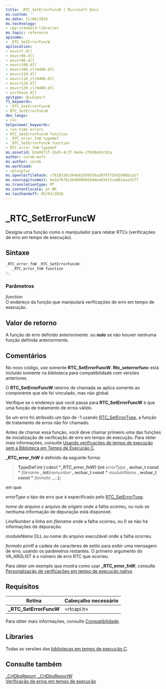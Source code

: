 ```yaml
---
title: _RTC_SetErrorFuncW | Microsoft Docs
ms.custom: ''
ms.date: 11/04/2016
ms.technology:
- cpp-standard-libraries
ms.topic: reference
apiname:
- _RTC_SetErrorFuncW
apilocation:
- msvcrt.dll
- msvcr80.dll
- msvcr90.dll
- msvcr100.dll
- msvcr100_clr0400.dll
- msvcr110.dll
- msvcr110_clr0400.dll
- msvcr120.dll
- msvcr120_clr0400.dll
- ucrtbase.dll
apitype: DLLExport
f1_keywords:
- _RTC_SetErrorFuncW
- RTC_SetErrorFuncW
dev_langs:
- C++
helpviewer_keywords:
- run-time errors
- RTC_SetErrorFuncW function
- _RTC_error_fnW typedef
- _RTC_SetErrorFuncW function
- RTC_error_fnW typedef
ms.assetid: b3e0d71f-1bd3-4c37-9ede-2f638eb3c81a
author: corob-msft
ms.author: corob
ms.workload:
- cplusplus
ms.openlocfilehash: cf610316c504e61d56556a20797f55d2906bca27
ms.sourcegitcommit: be2a7679c2bd80968204dee03d13ca961eaa31ff
ms.translationtype: MT
ms.contentlocale: pt-BR
ms.lasthandoff: 05/03/2018
---
```

# <a name="rtcseterrorfuncw"></a>_RTC_SetErrorFuncW

Designa uma função como o manipulador para relatar RTCs (verificações de erro em tempo de execução).

## <a name="syntax"></a>Sintaxe

```C
_RTC_error_fnW _RTC_SetErrorFuncW(
   _RTC_error_fnW function
);
```

### <a name="parameters"></a>Parâmetros

*function*<br/>
O endereço da função que manipulará verificações de erro em tempo de execução.

## <a name="return-value"></a>Valor de retorno

A função de erro definido anteriormente. ou **nulo** se não houver nenhuma função definida anteriormente.

## <a name="remarks"></a>Comentários

No novo código, use somente **RTC_SetErrorFuncW**. **Rtc_seterrorfunc** está incluído somente na biblioteca para compatibilidade com versões anteriores.

O **RTC_SetErrorFuncW** retorno de chamada se aplica somente ao componente que ele foi vinculado, mas não global.

Verifique se o endereço que você passa para **RTC_SetErrorFuncW** é que uma função de tratamento de erros válido.

Se um erro foi atribuído um tipo de -1 usando [RTC_SetErrorType](rtc-seterrortype.md), a função de tratamento de erros não for chamado.

Antes de chamar essa função, você deve chamar primeiro uma das funções de inicialização de verificação de erro em tempo de execução. Para obter mais informações, consulte [Usando verificações de tempo de execução sem a Biblioteca em Tempo de Execução C](/visualstudio/debugger/using-run-time-checks-without-the-c-run-time-library).

**_RTC_error_fnW** é definido da seguinte forma:

> **TypeDef int ( cdecl \*_RTC_error_fnW) (int** *errorType* **, wchar_t const \***  *filename* **, int***linenumber* **, wchar_t const \***  *moduleName* **, wchar_t const \***  *formato* **,...);** 

em que:

*errorType* o tipo de erro que é especificado pelo [RTC_SetErrorType](rtc-seterrortype.md).

*nome de arquivo* o arquivo de origem onde a falha ocorreu, ou nulo se nenhuma informação de depuração está disponível.

*LineNumber* a linha em *filename* onde a falha ocorreu, ou 0 se não há informações de depuração.

*moduleName* DLL ou nome do arquivo executável onde a falha ocorreu.

*formato* printf a cadeia de caracteres de estilo para exibir uma mensagem de erro, usando os parâmetros restantes. O primeiro argumento do VA_ARGLIST é o número de erro RTC que ocorreu.

Para obter um exemplo que mostra como usar **_RTC_error_fnW**, consulte [Personalização de verificações em tempo de execução nativo](/visualstudio/debugger/native-run-time-checks-customization).

## <a name="requirements"></a>Requisitos

|Rotina|Cabeçalho necessário|
|-------------|---------------------|
|**_RTC_SetErrorFuncW**|\<rtcapi.h>|

Para obter mais informações, consulte [Compatibilidade](../../c-runtime-library/compatibility.md).

## <a name="libraries"></a>Libraries

Todas as versões das [bibliotecas em tempo de execução C](../../c-runtime-library/crt-library-features.md).

## <a name="see-also"></a>Consulte também

[_CrtDbgReport, _CrtDbgReportW](crtdbgreport-crtdbgreportw.md)<br/>
[Verificação de erros em tempo de execução](../../c-runtime-library/run-time-error-checking.md)<br/>
